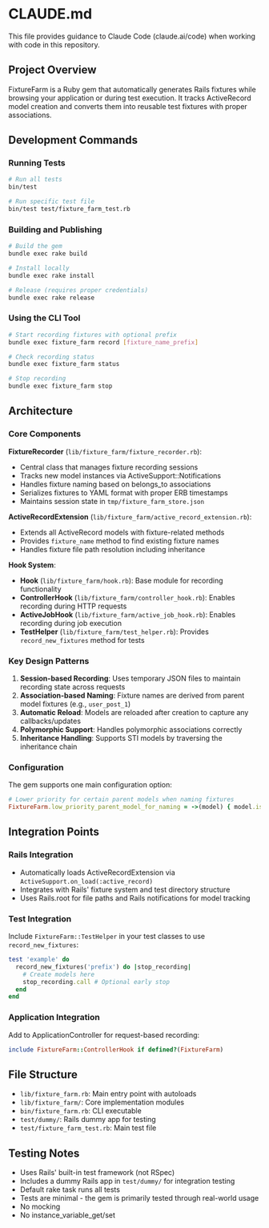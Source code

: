 # CLAUDE.md

This file provides guidance to Claude Code (claude.ai/code) when working with code in this repository.

## Project Overview

FixtureFarm is a Ruby gem that automatically generates Rails fixtures while browsing your application or during test execution. It tracks ActiveRecord model creation and converts them into reusable test fixtures with proper associations.

## Development Commands

### Running Tests
```bash
# Run all tests
bin/test

# Run specific test file
bin/test test/fixture_farm_test.rb
```

### Building and Publishing
```bash
# Build the gem
bundle exec rake build

# Install locally
bundle exec rake install

# Release (requires proper credentials)
bundle exec rake release
```

### Using the CLI Tool
```bash
# Start recording fixtures with optional prefix
bundle exec fixture_farm record [fixture_name_prefix]

# Check recording status
bundle exec fixture_farm status

# Stop recording
bundle exec fixture_farm stop
```

## Architecture

### Core Components

**FixtureRecorder** (`lib/fixture_farm/fixture_recorder.rb`):
- Central class that manages fixture recording sessions
- Tracks new model instances via ActiveSupport::Notifications
- Handles fixture naming based on belongs_to associations
- Serializes fixtures to YAML format with proper ERB timestamps
- Maintains session state in `tmp/fixture_farm_store.json`

**ActiveRecordExtension** (`lib/fixture_farm/active_record_extension.rb`):
- Extends all ActiveRecord models with fixture-related methods
- Provides `fixture_name` method to find existing fixture names
- Handles fixture file path resolution including inheritance

**Hook System**:
- **Hook** (`lib/fixture_farm/hook.rb`): Base module for recording functionality
- **ControllerHook** (`lib/fixture_farm/controller_hook.rb`): Enables recording during HTTP requests
- **ActiveJobHook** (`lib/fixture_farm/active_job_hook.rb`): Enables recording during job execution
- **TestHelper** (`lib/fixture_farm/test_helper.rb`): Provides `record_new_fixtures` method for tests

### Key Design Patterns

1. **Session-based Recording**: Uses temporary JSON files to maintain recording state across requests
2. **Association-based Naming**: Fixture names are derived from parent model fixtures (e.g., `user_post_1`)
3. **Automatic Reload**: Models are reloaded after creation to capture any callbacks/updates
4. **Polymorphic Support**: Handles polymorphic associations correctly
5. **Inheritance Handling**: Supports STI models by traversing the inheritance chain

### Configuration

The gem supports one main configuration option:

```ruby
# Lower priority for certain parent models when naming fixtures
FixtureFarm.low_priority_parent_model_for_naming = ->(model) { model.is_a?(TenantModel) }
```

## Integration Points

### Rails Integration
- Automatically loads ActiveRecordExtension via `ActiveSupport.on_load(:active_record)`
- Integrates with Rails' fixture system and test directory structure
- Uses Rails.root for file paths and Rails notifications for model tracking

### Test Integration
Include `FixtureFarm::TestHelper` in your test classes to use `record_new_fixtures`:

```ruby
test 'example' do
  record_new_fixtures('prefix') do |stop_recording|
    # Create models here
    stop_recording.call # Optional early stop
  end
end
```

### Application Integration
Add to ApplicationController for request-based recording:
```ruby
include FixtureFarm::ControllerHook if defined?(FixtureFarm)
```

## File Structure

- `lib/fixture_farm.rb`: Main entry point with autoloads
- `lib/fixture_farm/`: Core implementation modules
- `bin/fixture_farm.rb`: CLI executable
- `test/dummy/`: Rails dummy app for testing
- `test/fixture_farm_test.rb`: Main test file

## Testing Notes

- Uses Rails' built-in test framework (not RSpec)
- Includes a dummy Rails app in `test/dummy/` for integration testing
- Default rake task runs all tests
- Tests are minimal - the gem is primarily tested through real-world usage
- No mocking
- No instance_variable_get/set
